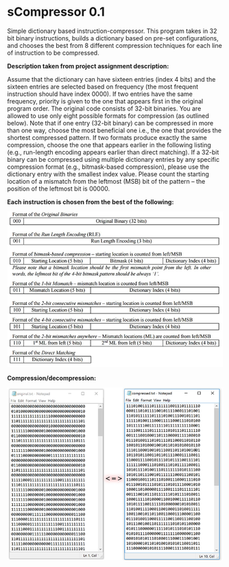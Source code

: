 # **sCompressor 0.1**

Simple dictionary based instruction-compressor. This program takes in 32 bit binary instructions, builds a dictionary based on pre-set configurations, and chooses the best from 8 different compression techniques for each line of instruction to be compressed. 

**Description taken from project assignment description:**

Assume that the dictionary can have sixteen entries (index 4 bits) and the sixteen entries are
selected based on frequency (the most frequent instruction should have index 0000). If two
entries have the same frequency, priority is given to the one that appears first in the original
program order. The original code consists of 32-bit binaries. You are allowed to use only eight
possible formats for compression (as outlined below). Note that if one entry (32-bit binary) can
be compressed in more than one way, choose the most beneficial one i.e., the one that provides
the shortest compressed pattern. If two formats produce exactly the same compression, choose
the one that appears earlier in the following listing (e.g., run-length encoding appears earlier than
direct matching). If a 32-bit binary can be compressed using multiple dictionary entries by any
specific compression format (e.g., bitmask-based compression), please use the dictionary entry
with the smallest index value. Please count the starting location of a mismatch from the leftmost
(MSB) bit of the pattern – the position of the leftmost bit is 00000.

**Each instruction is chosen from the best of the following:**

![alt tag](https://github.com/ja-dev/sCompressor/blob/master/03_Screenshots/02_Compression%20Techniques.jpg)

**Compression/decompression:**

![alt tag](https://github.com/ja-dev/sCompressor/blob/master/03_Screenshots/01_Compression.jpg)
